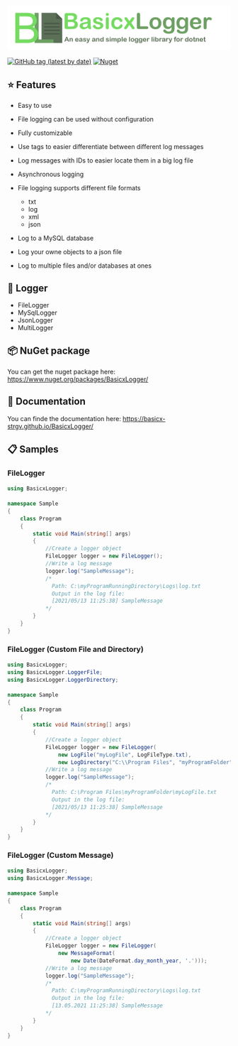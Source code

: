 
![BasicxLogger](https://raw.githubusercontent.com/basicx-StrgV/BasicxLogger/develop/Misc/repositoryBanner.png)


[![GitHub tag (latest by date)](https://img.shields.io/github/v/tag/basicx-StrgV/BasicxLogger?label=Version)](https://github.com/basicx-StrgV/BasicxLogger/releases)
[![Nuget](https://img.shields.io/nuget/dt/BasicxLogger?label=NuGet%20Downloads)](https://www.nuget.org/packages/BasicxLogger/)


## ⭐ Features

- Easy to use
- File logging can be used without configuration
- Fully customizable
- Use tags to easier differentiate between different log messages
- Log messages with IDs to easier locate them in a big log file
- Asynchronous logging
- File logging supports different file formats
  - txt
  - log
  - xml
  - json

- Log to a MySQL database
- Log your owne objects to a json file
- Log to multiple files and/or databases at ones

## 📄 Logger

- FileLogger
- MySqlLogger
- JsonLogger
- MultiLogger

## 📦 NuGet package

You can get the nuget package here: https://www.nuget.org/packages/BasicxLogger/

## 📖 Documentation

You can finde the documentation here: https://basicx-strgv.github.io/BasicxLogger/

## 📋 Samples

### FileLogger
```cs
using BasicxLogger;

namespace Sample
{
    class Program
    {
        static void Main(string[] args)
        {
            //Create a logger object
            FileLogger logger = new FileLogger();
            //Write a log message
            logger.log("SampleMessage");
            /* 
              Path: C:\myProgramRunningDirectory\Logs\log.txt 
              Output in the log file:
              [2021/05/13 11:25:38] SampleMessage
            */
        }
    }
}
```

### FileLogger (Custom File and Directory)
```cs
using BasicxLogger;
using BasicxLogger.LoggerFile;
using BasicxLogger.LoggerDirectory;

namespace Sample
{
    class Program
    {
        static void Main(string[] args)
        {
            //Create a logger object
            FileLogger logger = new FileLogger(
                new LogFile("myLogFile", LogFileType.txt),
                new LogDirectory("C:\\Program Files", "myProgramFolder"));
            //Write a log message
            logger.log("SampleMessage");
            /* 
              Path: C:\Program Files\myProgramFolder\myLogFile.txt
              Output in the log file:
              [2021/05/13 11:25:38] SampleMessage
            */
        }
    }
}
```

### FileLogger (Custom Message)
```cs
using BasicxLogger;
using BasicxLogger.Message;

namespace Sample
{
    class Program
    {
        static void Main(string[] args)
        {
            //Create a logger object
            FileLogger logger = new FileLogger(
				new MessageFormat(
					new Date(DateFormat.day_month_year, '.')));
            //Write a log message
            logger.log("SampleMessage");
            /* 
              Path: C:\myProgramRunningDirectory\Logs\log.txt 
              Output in the log file:
              [13.05.2021 11:25:38] SampleMessage
            */
        }
    }
}
```
